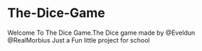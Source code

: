 # The-Dice-Game
Welcome To The Dice Game.The Dice game made by 
@Eveldun
@RealMorbius
Just a Fun little project for school
